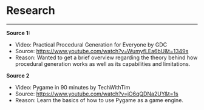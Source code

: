 # Research
---
**Source 1:**
* Video: Practical Procedural Generation for Everyone by GDC
* Source: https://www.youtube.com/watch?v=WumyfLEa6bU&t=1349s
* Reason: Wanted to get a brief overview regarding the theory behind how procedural generation works as well as its capabilities and limitations. 

**Source 2**
* Video: Pygame in 90 minutes by TechWithTim
* Source: https://www.youtube.com/watch?v=jO6qQDNa2UY&t=1s
* Reason: Learn the basics of how to use Pygame as a game engine. 

